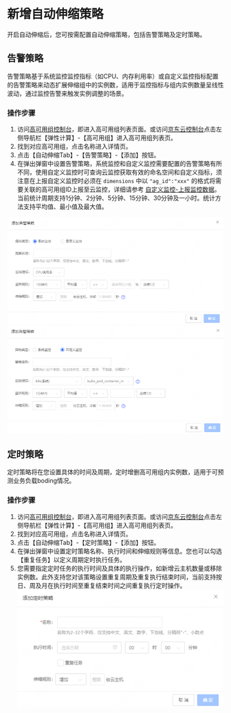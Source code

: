 # 新增自动伸缩策略

开启自动伸缩后，您可按需配置自动伸缩策略，包括告警策略及定时策略。

## 告警策略

告警策略基于系统监控监控指标（如CPU、内存利用率）或自定义监控指标配置的告警策略来动态扩展伸缩组中的实例数，适用于监控指标与组内实例数量呈线性波动，通过监控告警来触发实例调整的场景。

### 操作步骤

1. 访问[高可用组控制台](https://cns-console.jdcloud.com/availabilitygroup/list)，即进入高可用组列表页面。或访问[京东云控制台](https://console.jdcloud.com)点击左侧导航栏【弹性计算】-【高可用组】进入高可用组列表页。 
2. 找到对应高可用组，点击名称进入详情页。
3. 点击【自动伸缩Tab】-【告警策略】-【添加】按钮。
4. 在弹出弹窗中设置告警策略，系统监控和自定义监控需要配置的告警策略有所不同，使用自定义监控时可查询云监控获取有效的命名空间和自定义指标，须注意在上报自定义监控时必须在 `dimensions` 中以 `"ag_id":"xxx"` 的格式将需要关联的高可用组ID上报至云监控，详细请参考 [自定义监控-上报监控数据](https://docs.jdcloud.com/cn/monitoring/reporting-monitoring-data)。当前统计周期支持1分钟、2分钟、5分钟、15分钟、30分钟及一小时。统计方法支持平均值、最小值及最大值。	

![](../../../../../image/ag/addstrategy1.png)
![](../../../../../image/ag/addstrategy1a.png)


## 定时策略

定时策略将在您设置具体的时间及周期，定时增删高可用组内实例数，适用于可预测业务负载boding情况。
		
### 操作步骤

1. 访问[高可用组控制台](https://cns-console.jdcloud.com/availabilitygroup/list)，即进入高可用组列表页面。或访问[京东云控制台](https://console.jdcloud.com)点击左侧导航栏【弹性计算】-【高可用组】进入高可用组列表页。 
2. 找到对应高可用组，点击名称进入详情页。
3. 点击【自动伸缩Tab】-【定时策略】-【添加】按钮。
4. 在弹出弹窗中设置定时策略名称、执行时间和伸缩规则等信息。您也可以勾选【重复任务】以定义周期定时执行任务。	
5. 您需要指定定时任务的执行时间及具体的执行操作，如新增云主机数量或移除实例数。此外支持您对该策略设置重复周期及重复执行结束时间，当前支持按日、周及月在执行时间至重复结束时间之间重复执行定时操作。
![](../../../../../image/ag/addstrategy2.png)


